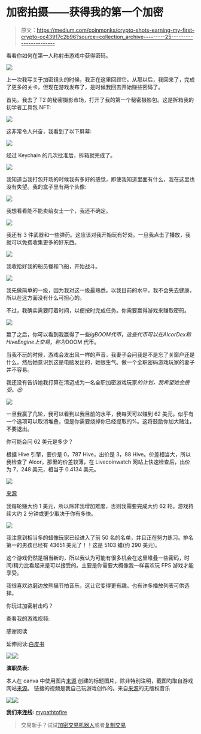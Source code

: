 # 加密拍摄——获得我的第一个加密

> 原文：<https://medium.com/coinmonks/crypto-shots-earning-my-first-crypto-cc43917c2b96?source=collection_archive---------25----------------------->

看看你如何在第一人称射击游戏中获得密码。

![](img/338e77523902fb0b8f5bd0e9c7bb8d6a.png)

上一次我写关于加密镜头的时候，我正在这里回顾它。从那以后，我回来了，完成了更多的关卡，但现在游戏发布了，是时候我回去开始赚些密码了。

首先，我去了 T2 的秘密摄影市场，打开了我的第一个秘密摄影包。这是拆箱我的初学者工具包 NFT:

![](img/79622d50f3f68d7aef6133ea171959fd.png)

这非常令人兴奋，我看到了以下屏幕:

![](img/e5991697dc80f8b77b895bfa2dbb4b3b.png)

经过 Keychain 的几次批准后，拆箱就完成了。

![](img/469a309a24bc5e241c35e5fd9f7d1fef.png)

我知道当我打包开场的时候我有多好的感觉，即使我知道里面有什么，我在这里也没有失望。我的盒子里有两个头像:

![](img/60747f8629596ee661ff53fd7dbbad1c.png)

我想看看能不能卖给女士一个，我还不确定。

![](img/6d6b2b45d344229a9f1403dde67cf4e5.png)

我还有 3 件武器和一些弹药。这应该对我开始玩有好处。一旦我点击了播放，我就可以免费收集更多的好东西。

![](img/3964326fece3aa5cd22b44e8ad49832c.png)

我收拾好我的船员餐和飞船，开始战斗。

![](img/721bb1e1d2977307a533a8738dcdc4a0.png)

我先做简单的一级，因为我对这一级最熟悉。以我目前的水平，我不会失去健康，所以在这方面没有什么可担心的。

不过，我确实需要盯着时间，以便按时完成任务。你需要赢得游戏来赚取密码。

![](img/42a2ad344fed973a48a6d719452adf9c.png)

赢了之后，你可以看到我赢得了一些$igBOOM 代币，这些代币可以在 Alcor Dex 和 Hive Engine 上交易，称为$DOOM 代币。

当我不玩的时候，游戏会发出风一样的声音，我妻子会问我是不是忘了关窗户还是什么。然后她意识到这是电脑发出的，她很生气。做一个全职密码游戏玩家的妻子并不容易。

我还没有告诉她我打算在清迈成为一名全职加密游戏玩家*的计划，我希望她会接受。😉*

![](img/a87bbb4078ac13b8936dff7d2c375ff0.png)

一旦我赢了几轮，我可以看到以我目前的水平，我每天可以赚到 62 美元。似乎有一个选项可以取消堆叠，但是你需要烧掉你已经提取的%。这将鼓励你加大赌注，不要退出。

你可能会问 62 美元是多少？

根据 Hive 引擎，要价是 0，787 Hive，出价是 3，88 Hive。价差相当大，所以我检查了 Alcor，那里的价差较薄，在 Livecoinwatch 网站上快速检查后，出价为 7，248 美元，相当于 0.4134 美元。

![](img/311d6ddf9ae33d5c0e4f2e66896c7cfb.png)

[来源](https://wax.alcor.exchange/trade/boom-csboomcsboom_wax-eosio.token)

我每轮赚大约 1 美元，所以除非我增加难度，否则我需要完成大约 62 轮。游戏持续大约 2 分钟或更少取决于你有多快。

![](img/17244a9df6affbea4223be37e645fdb4.png)

我注意到相当多的蜡像玩家已经进入了前 50 名的名单，并且正在努力练习。排名第一的男孩已经有 43651 美元了！！这是 5103 蜡(约 290 美元)。

这个游戏仍然是相当新的，所以我认为可能有很多机会在这里堆叠一些密码，时间/精力比看起来是可以接受的。主要是你需要大概像我一样喜欢玩 FPS 游戏才能享受。

我很喜欢边磨边放熊猫节拍音乐，这让它变得更有趣。也有许多播放列表可供选择。

你玩过加密射击吗？

查看我的游戏视频:

感谢阅读

延伸阅读:[白皮书](https://ecency.com/hive-190697/@cryptoshots.nft/crypto-shots-whitepaper)

![](img/661c1e39fe0dc1702a8b2a3b911416a2.png)![](img/71d5f3df87b79edf55f11dce35c60154.png)

**演职员表:**

本人在 canva 中使用图片[来源](https://www.crypto-shots.com/)
创建的标题图片，除非特别注明，截图均取自游戏网站[来源](https://www.crypto-shots.com/)。
链接的视频是我自己玩游戏创作的。来自[来源](https://pandabeatsmusic.com/)的无版权音乐

![](img/de4ee66a167421ed74a19330ec670157.png)![](img/9afad3ab284109fe25c3cfbaadf951cd.png)

**我们来连线:** [mypathtofire](https://linktr.ee/mypathtofire)

> 交易新手？试试[加密交易机器人](/coinmonks/crypto-trading-bot-c2ffce8acb2a)或者[复制交易](/coinmonks/top-10-crypto-copy-trading-platforms-for-beginners-d0c37c7d698c)